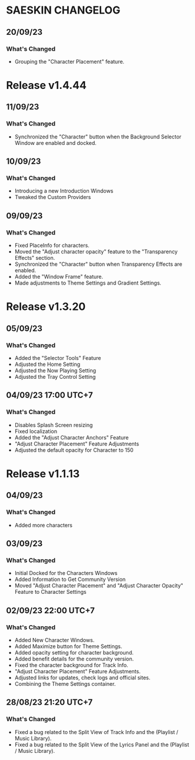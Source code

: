 # SAESKIN CHANGELOG
## 20/09/23
### What's Changed
- Grouping the "Character Placement" feature.

# Release v1.4.44
## 11/09/23
### What's Changed
- Synchronized the "Character" button when the Background Selector Window are enabled and docked.

## 10/09/23
### What's Changed
- Introducing a new Introduction Windows
- Tweaked the Custom Providers

## 09/09/23
### What's Changed
- Fixed PlaceInfo for characters.
- Moved the "Adjust character opacity" feature to the "Transparency Effects" section.
- Synchronized the "Character" button when Transparency Effects are enabled.
- Added the "Window Frame" feature.
- Made adjustments to Theme Settings and Gradient Settings.

# Release v1.3.20
## 05/09/23
### What's Changed
- Added the "Selector Tools" Feature
- Adjusted the Home Setting
- Adjusted the Now Playing Setting
- Adjusted the Tray Control Setting

## 04/09/23 17:00 UTC+7
### What's Changed
- Disables Splash Screen resizing
- Fixed localization
- Added the "Adjust Character Anchors" Feature
- "Adjust Character Placement" Feature Adjustments
- Adjusted the default opacity for Character to 150

# Release v1.1.13
## 04/09/23
### What's Changed
- Added more characters

## 03/09/23
### What's Changed
- Initial Docked for the Characters Windows
- Added Information to Get Community Version
- Moved "Adjust Character Placement" and "Adjust Character Opacity" Feature to Character Settings

## 02/09/23 22:00 UTC+7
### What's Changed
- Added New Character Windows.
- Added Maximize button for Theme Settings.
- Added opacity setting for character background. 
- Added benefit details for the community version.
- Fixed the character background for Track Info.
- "Adjust Character Placement" Feature Adjustments.
- Adjusted links for updates, check logs and official sites.
- Combining the Theme Settings container.
  
## 28/08/23 21:20 UTC+7
### What's Changed
- Fixed a bug related to the Split View of Track Info and the (Playlist / Music Library).
- Fixed a bug related to the Split View of the Lyrics Panel and the (Playlist / Music Library).
